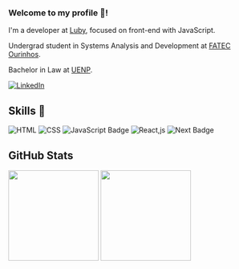 ### Welcome to my profile 👋!

I'm a developer at <a href="https://luby.com.br/">Luby</a>, focused on front-end with JavaScript.

Undergrad student in Systems Analysis and Development at <a href="https://www.fatecourinhos.edu.br/aluno/">FATEC Ourinhos</a>.

Bachelor in Law at <a href="https://uenp.edu.br/">UENP</a>.

[![LinkedIn](https://img.shields.io/badge/-LinkedIn-000?style=for-the-badge&logo=linkedin&logoColor=FFF&color:FFF)](https://www.linkedin.com/in/gstvz/)

## Skills 🚀
![HTML](https://img.shields.io/badge/HTML-000?style=for-the-badge&logo=html5&logoColor=FFF&color:FFF)
![CSS](https://img.shields.io/badge/CSS-000?style=for-the-badge&logo=css3&logoColor=FFF&color:FFF)
![JavaScript Badge](https://img.shields.io/badge/JavaScript-323330?style=for-the-badge&logo=javascript&logoColor=FFF&color:FFF)
![React,js](https://img.shields.io/badge/React.js-000?style=for-the-badge&logo=react&logoColor=FFF&color:FFF)
![Next Badge](https://img.shields.io/badge/next.js-000000?style=for-the-badge&logo=next.js&logoColor=white)

## GitHub Stats
<img height="180em" src="https://github-readme-stats.vercel.app/api?username=gstvz&show_icons=true&include_all_commits=true&theme=swift&hide_border=true&count_private=true"/> <img height="180em" src="https://github-readme-stats.vercel.app/api/top-langs/?username=gstvz&layout=compact&show_icons=true&include_all_commits=true&theme=swift&hide_border=true&count_private=true)](https://github.com/elidianaandrade/github-readme-stats"/>
